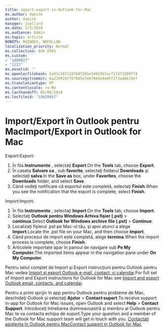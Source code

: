```yaml
---
title: import-export-in-Outlook-for-Mac
ms.author: daeite
author: daeite
manager: joallard
ms.date: 5/3/2019
ms.audience: Admin
ms.topic: article
ROBOTS: NOINDEX, NOFOLLOW
localization_priority: Normal
ms.collection: Adm_O365
ms.custom:
- "1800027"
- "1222"
ms.assetid: ''
ms.openlocfilehash: 5a03c5871187b07201e548295facf17df3209f74
ms.sourcegitcommit: 6a229919cf67005e7e67841e9e45f2f3aa6833ef
ms.translationtype: MT
ms.contentlocale: ro-RO
ms.lasthandoff: 05/06/2019
ms.locfileid: "33629957"
---
```

# <a name="importexport-in-outlook-for-mac"></a><span data-ttu-id="67dfe-102">Import/Export în Outlook pentru Mac</span><span class="sxs-lookup"><span data-stu-id="67dfe-102">Import/Export in Outlook for Mac</span></span> 

<span data-ttu-id="67dfe-103">Export:</span><span class="sxs-lookup"><span data-stu-id="67dfe-103">Export:</span></span>
1. <span data-ttu-id="67dfe-104">În fila **Instrumente** , selectaţi **Export**.</span><span class="sxs-lookup"><span data-stu-id="67dfe-104">On the **Tools** tab, choose **Export**.</span></span>
2. <span data-ttu-id="67dfe-105">În caseta **Salvare ca** , sub **favorite**, selectaţi folderul **Downloads** şi selectaţi **salva**.</span><span class="sxs-lookup"><span data-stu-id="67dfe-105">In the **Save as** box, under **Favorites**, choose the **Downloads** folder, and select **Save**.</span></span>
3. <span data-ttu-id="67dfe-106">Când vedeţi notificare că exportul este completă, selectaţi **Finish**.</span><span class="sxs-lookup"><span data-stu-id="67dfe-106">When you see the notification that the export is complete, select **Finish**.</span></span>

<span data-ttu-id="67dfe-107">Import:</span><span class="sxs-lookup"><span data-stu-id="67dfe-107">Import:</span></span>
1. <span data-ttu-id="67dfe-108">În fila **Instrumente** , selectaţi **Import**.</span><span class="sxs-lookup"><span data-stu-id="67dfe-108">On the **Tools** tab, choose **Import**.</span></span>
2. <span data-ttu-id="67dfe-109">Selectaţi **Outlook pentru Windows Arhiva fişier (.pst)** > **continua**.</span><span class="sxs-lookup"><span data-stu-id="67dfe-109">Select **Outlook for Windows archive file (.pst)** > **Continue**.</span></span>
3. <span data-ttu-id="67dfe-110">Localizaţi fişierul .pst pe Mac-ul tău, şi apoi atunci a alege **Import**.</span><span class="sxs-lookup"><span data-stu-id="67dfe-110">Locate the .pst file on your Mac, and then choose **Import**.</span></span>
4. <span data-ttu-id="67dfe-111">Când procesul de import este completă, alege **termina**.</span><span class="sxs-lookup"><span data-stu-id="67dfe-111">When the import process is complete, choose **Finish**.</span></span>
5. <span data-ttu-id="67dfe-112">Articolele importate apar în panoul de navigare sub **Pe My Computer**.</span><span class="sxs-lookup"><span data-stu-id="67dfe-112">The imported items appear in the navigation pane under **On My Computer**.</span></span>

<span data-ttu-id="67dfe-113">Pentru setul complet de Import şi Export instrucţiuni pentru Outlook pentru Mac vedea [Import şi export Outlook e-mail, contact, şi calendar](https://support.office.com/article/92577192-3881-4502-b79d-c3bbada6c8ef#ID0EAACAAA=Mac).</span><span class="sxs-lookup"><span data-stu-id="67dfe-113">For full set of Import and Export instructions for Outlook for Mac see [Import and export Outlook email, contacts, and calendar](https://support.office.com/article/92577192-3881-4502-b79d-c3bbada6c8ef#ID0EAACAAA=Mac).</span></span> 

<span data-ttu-id="67dfe-114">Pentru a primi sprijin în app pentru Outlook pentru probleme de Mac, deschideţi Outlook şi selectaţi **Ajutor** > **Contact suport**.</span><span class="sxs-lookup"><span data-stu-id="67dfe-114">To receive support in-app for Outlook for Mac issues, open Outlook and select **Help** > **Contact Support**.</span></span> <span data-ttu-id="67dfe-115">Introduceţi întrebarea dumneavoastră şi membru al Outlook pentru Mac te va contacta echipa de suport.</span><span class="sxs-lookup"><span data-stu-id="67dfe-115">Type your question and a member of the Outlook for Mac support team will get in touch with you.</span></span> [<span data-ttu-id="67dfe-116">Contactaţi asistenţa în Outlook pentru Mac</span><span class="sxs-lookup"><span data-stu-id="67dfe-116">Contact support in Outlook for Mac</span></span>](https://go.microsoft.com/fwlink/?linkid=2002400&clcid=0x409)